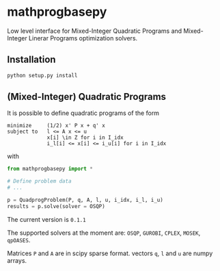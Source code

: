 # mathprogbasepy
Low level interface for Mixed-Integer Quadratic Programs and Mixed-Integer Linerar Programs optimization solvers.

## Installation
```python
python setup.py install
```


## (Mixed-Integer) Quadratic Programs
It is possible to define quadratic programs of the form
```
minimize     (1/2) x' P x + q' x
subject to   l <= A x <= u
             x[i] \in Z for i in I_idx
             i_l[i] <= x[i] <= i_u[i] for i in I_idx
```

with

```python
from mathprogbasepy import *

# Define problem data
# ...

p = QuadprogProblem(P, q, A, l, u, i_idx, i_l, i_u)
results = p.solve(solver = OSQP)
```

The current version is `0.1.1`

The supported solvers at the moment are: `OSQP`, `GUROBI`, `CPLEX`, `MOSEK`, `qpOASES`.


Matrices `P` and `A` are in scipy sparse format. vectors `q`, `l` and `u` are numpy arrays.
